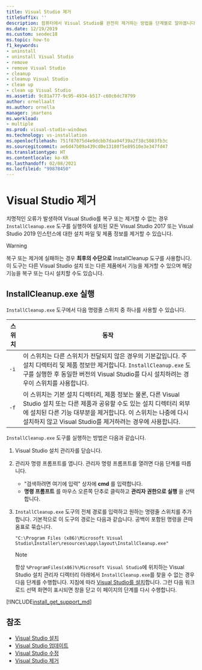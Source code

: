 ```yaml
---
title: Visual Studio 제거
titleSuffix: ''
description: 컴퓨터에서 Visual Studio를 완전히 제거하는 방법을 단계별로 알아봅니다.
ms.date: 12/19/2019
ms.custom: seodec18
ms.topic: how-to
f1_keywords:
- uninstall
- uninstall Visual Studio
- remove
- remove Visual Studio
- cleanup
- cleanup Visual Studio
- clean up
- clean up Visual Studio
ms.assetid: 9c81a777-9c95-4934-b517-c60c6dc78799
author: ornellaalt
ms.author: ornella
manager: jmartens
ms.workload:
- multiple
ms.prod: visual-studio-windows
ms.technology: vs-installation
ms.openlocfilehash: 751f87075d4e9dcbb7daa94f39a2f38c5083fb3c
ms.sourcegitcommit: ae6d47b09a439cd0e13180f5e89510e3e347fd47
ms.translationtype: HT
ms.contentlocale: ko-KR
ms.lasthandoff: 02/08/2021
ms.locfileid: "99878450"
---
```

# <a name="remove-visual-studio"></a>Visual Studio 제거

치명적인 오류가 발생하여 Visual Studio를 복구 또는 제거할 수 없는 경우 `InstallCleanup.exe` 도구를 실행하여 설치된 모든 Visual Studio 2017 또는 Visual Studio 2019 인스턴스에 대한 설치 파일 및 제품 정보를 제거할 수 있습니다.

> [!WARNING]
> 복구 또는 제거에 실패하는 경우 **최후의 수단으로** InstallCleanup 도구를 사용합니다. 이 도구는 다른 Visual Studio 설치 또는 다른 제품에서 기능을 제거할 수 있으며 해당 기능을 복구 또는 다시 설치할 수도 있습니다.

## <a name="run-installcleanupexe"></a>InstallCleanup.exe 실행

`InstallCleanup.exe` 도구에서 다음 명령줄 스위치 중 하나를 사용할 수 있습니다.

| 스위치 | 동작 |
| ------ | -------- |
| `-i`   | 이 스위치는 다른 스위치가 전달되지 않은 경우의 기본값입니다. 주 설치 디렉터리 및 제품 정보만 제거합니다. `InstallCleanup.exe` 도구를 실행한 후 동일한 버전의 Visual Studio를 다시 설치하려는 경우이 스위치를 사용합니다. |
| `-f`   | 이 스위치는 기본 설치 디렉터리, 제품 정보는 물론, 다른 Visual Studio 설치 또는 다른 제품과 공유할 수도 있는 설치 디렉터리 외부에 설치된 다른 기능 대부분을 제거합니다. 이 스위치는 나중에 다시 설치하지 않고 Visual Studio를 제거하려는 경우에 사용합니다. |

`InstallCleanup.exe` 도구를 실행하는 방법은 다음과 같습니다.

1. Visual Studio 설치 관리자를 닫습니다.
1. 관리자 명령 프롬프트를 엽니다. 관리자 명령 프롬프트를 열려면 다음 단계를 따릅니다.
   * "검색하려면 여기에 입력" 상자에 **cmd** 를 입력합니다.
   * **명령 프롬프트** 를 마우스 오른쪽 단추로 클릭하고 **관리자 권한으로 실행** 을 선택합니다.
1. `InstallCleanup.exe` 도구의 전체 경로를 입력하고 원하는 명령줄 스위치를 추가합니다. 기본적으로 이 도구의 경로는 다음과 같습니다. 공백이 포함된 명령을 큰따옴표로 묶습니다.

   ```
   "C:\Program Files (x86)\Microsoft Visual Studio\Installer\resources\app\layout\InstallCleanup.exe"
   ```

   > [!NOTE]
   > 항상 `%ProgramFiles(x86)%\Microsoft Visual Studio`에 위치하는 Visual Studio 설치 관리자 디렉터리 아래에서 `InstallCleanup.exe`를 찾을 수 없는 경우 다음 단계를 수행합니다. 지침에 따라 [Visual Studio를 설치](install-visual-studio.md)합니다. 그런 다음 워크로드 선택 화면이 표시되면 창을 닫고 이 페이지의 단계를 다시 수행합니다.

[!INCLUDE[install_get_support_md](includes/install_get_support_md.md)]

## <a name="see-also"></a>참조

* [Visual Studio 설치](install-visual-studio.md)
* [Visual Studio 업데이트](update-visual-studio.md)
* [Visual Studio 수정](modify-visual-studio.md)
* [Visual Studio 제거](uninstall-visual-studio.md)
